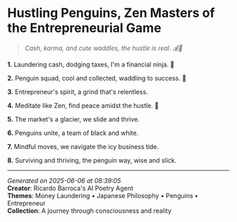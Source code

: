 # Hustling Penguins, Zen Masters of the Entrepreneurial Game

> *Cash, karma, and cute waddles, the hustle is real. 💰🐧*

**1.** Laundering cash, dodging taxes, I'm a financial ninja. 🤑


**2.** Penguin squad, cool and collected, waddling to success. 🐧


**3.** Entrepreneur's spirit, a grind that's relentless.


**4.** Meditate like Zen, find peace amidst the hustle. 🍵


**5.** The market's a glacier, we slide and thrive.


**6.** Penguins unite, a team of black and white.


**7.** Mindful moves, we navigate the icy business tide.


**8.** Surviving and thriving, the penguin way, wise and slick.



---

*Generated on 2025-06-06 at 08:39:05*  
**Creator**: Ricardo Barroca's AI Poetry Agent  
**Themes**: Money Laundering • Japanese Philosophy • Penguins • Entrepreneur  
**Collection**: A journey through consciousness and reality